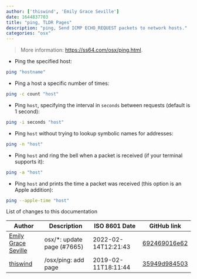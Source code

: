 ```yaml
---
author: ['thiswind', 'Emily Grace Seville']
date: 1644837703
title: "ping, TLDR Pages"
description: "ping, Send ICMP ECHO_REQUEST packets to network hosts."
categories: "osx"
---
```

> More information: <https://ss64.com/osx/ping.html>.

- Ping the specified host:

```bash
ping "hostname"
```

- Ping a host a specific number of times:

```bash
ping -c count "host"
```

- Ping `host`, specifying the interval in `seconds` between requests (default is 1 second):

```bash
ping -i seconds "host"
```

- Ping `host` without trying to lookup symbolic names for addresses:

```bash
ping -n "host"
```

- Ping `host` and ring the bell when a packet is received (if your terminal supports it):

```bash
ping -a "host"
```

- Ping `host` and prints the time a packet was received (this option is an Apple addition):

```bash
ping --apple-time "host"
```
List of changes to this documentation


Author | Description | ISO 8601 Date | GitHub link
------|-----|-----|-----
[Emily Grace Seville](mailto:emilyseville7cf@gmail.com) | osx/*: update page (#7665) | 2022-02-14T12:21:43 | [692469016e62](https://github.com/tldr-pages/tldr/commit/692469016e62d4410ec92a8f29272e447046a0d2)
[thiswind](mailto:thiswind@gmail.com) | /osx/ping: add page | 2019-02-11T18:11:44 | [35949d984503](https://github.com/tldr-pages/tldr/commit/35949d98450303cdbfcb1a87c9bc5e876121dea1)

